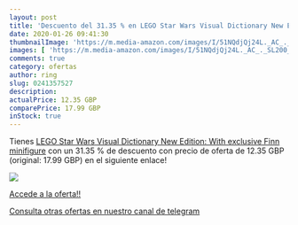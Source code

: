 ```yaml
---
layout: post
title: 'Descuento del 31.35 % en LEGO Star Wars Visual Dictionary New Edi'
date: 2020-01-26 09:41:30
thumbnailImage: 'https://m.media-amazon.com/images/I/51NQdjQj24L._AC_._SL200_.jpg'
images: [ 'https://m.media-amazon.com/images/I/51NQdjQj24L._AC_._SL200_.jpg' ]
comments: true
category: ofertas
author: ring
slug: 0241357527
description:
actualPrice: 12.35 GBP
comparePrice: 17.99 GBP
inStock: true
---
```


Tienes [LEGO Star Wars Visual Dictionary New Edition: With exclusive Finn minifigure](https://www.amazon.com/dp/0241357527/?tag=redken08-20) con un 31.35 % de descuento con precio de oferta de 12.35 GBP (original: 17.99 GBP) en el siguiente enlace!

[![](https://m.media-amazon.com/images/I/51NQdjQj24L._AC_._SL200_.jpg)](https://www.amazon.com/dp/0241357527/?tag=redken08-20)

[Accede a la oferta!!](https://www.amazon.com/dp/0241357527/?tag=redken08-20)

[Consulta otras ofertas en nuestro canal de telegram](https://t.me/s/ofertas25)
